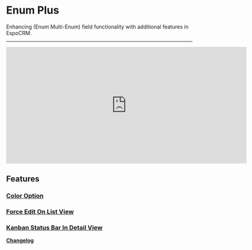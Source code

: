 # Enum Plus <a href="https://www.eblasoft.com.tr/espocrm-extension-page/espocrm-enum-plus" target="_blank" id="ext-version" data-id="638999ce6d3bbcd76"></a>

Enhancing (Enum Multi-Enum) field functionality with additional features in EspoCRM.

---

<iframe width="650" height="315" src="https://www.youtube.com/embed/v4LZkH17A2k" frameborder="0" allow="accelerometer; autoplay; clipboard-write; encrypted-media; gyroscope; picture-in-picture" allowfullscreen></iframe>

<br>

## Features

### [Color Option](color-option.md)

### [Force Edit On List View](force-edit-on-list-view.md)

### [Kanban Status Bar In Detail View](kanban-status-bar-in-detail-view.md)


**<font color=gray> [Changelog](changelog.md) </font>**